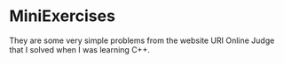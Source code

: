 # MiniExercises
 They are some very simple problems from the website URI Online Judge that I solved when I was learning C++.
